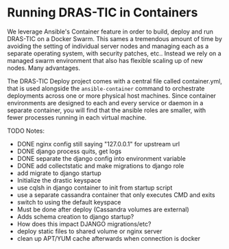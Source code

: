 # Running DRAS-TIC in Containers

We leverage Ansible's Container feature in order to build, deploy and run
DRAS-TIC on a Docker Swarm. This sames a tremendous amount of time by avoiding the setting of individual server nodes and managing each as a separate operating system, with security patches, etc.. Instead we rely on a managed swarm environment that also has flexible scaling up of new nodes. Many advantages.

The DRAS-TIC Deploy project comes with a central file called container.yml, that is used alongside the `ansible-container` command to orchestrate deployments across one or more physical host machines. Since container environments are designed to each and every service or daemon in a separate container, you will find that the ansible roles are smaller, with fewer processes running in each virtual machine.


TODO Notes:

* DONE nginx config still saying "127.0.0.1" for upstream url
* DONE django process quits, get logs
* DONE separate the django config into environment variable
* DONE add collectstatic and make migrations to django role
* add migrate to django startup
* Initialize the drastic keyspace
 * use cqlsh in django container to init from startup script
 * use a separate cassandra container that only executes CMD and exits
 * switch to using the default keyspace
 * Must be done after deploy (Cassandra volumes are external)
 * Adds schema creation to django startup?
 * How does this impact DJANGO migrations/etc?
* deploy static files to shared volume or nginx server
* clean up APT/YUM cache afterwards when connection is docker
